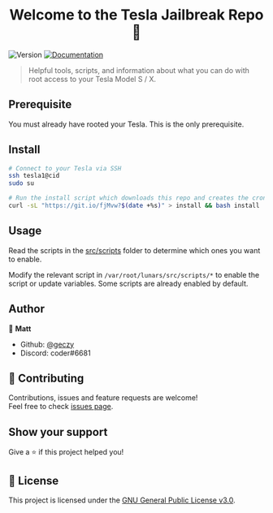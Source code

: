 <h1 style="text-align:center;">Welcome to the Tesla Jailbreak Repo 👋</h1>
<p>
  <img alt="Version" src="https://img.shields.io/badge/version-1.0-blue.svg?cacheSeconds=2592000" />
  <a href="https://github.com/Lunars/tesla/wiki">
    <img alt="Documentation" src="https://img.shields.io/badge/documentation-yes-brightgreen.svg" target="_blank" />
  </a>
</p>

> Helpful tools, scripts, and information about what you can do with root access to your Tesla Model S / X.

## Prerequisite

You must already have rooted your Tesla. This is the only prerequisite. 

## Install

```sh
# Connect to your Tesla via SSH
ssh tesla1@cid
sudo su

# Run the install script which downloads this repo and creates the cron entry
curl -sL "https://git.io/fjMvw?$(date +%s)" > install && bash install
```

## Usage

Read the scripts in the [src/scripts](https://github.com/Lunars/tesla/tree/master/src/scripts) folder to determine which ones you want to enable. 

Modify the relevant script in `/var/root/lunars/src/scripts/*` to enable the script or update variables. Some scripts are already enabled by default.

## Author

👤 **Matt**

* Github: [@geczy](https://github.com/geczy)
* Discord: coder#6681

## 🤝 Contributing

Contributions, issues and feature requests are welcome!<br />Feel free to check [issues page](https://github.com/Lunars/tesla/issues).

## Show your support

Give a ⭐️ if this project helped you!

## 📝 License

This project is licensed under the [GNU General Public License v3.0](https://github.com/Lunars/tesla/blob/master/LICENSE).
